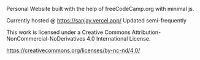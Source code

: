 Personal Website built with the help of freeCodeCamp.org with minimal js.

Currently hosted @ https://sanjay.vercel.app/
Updated semi-frequently


This work is licensed under a Creative Commons Attribution-NonCommercial-NoDerivatives 4.0 International License.

https://creativecommons.org/licenses/by-nc-nd/4.0/
